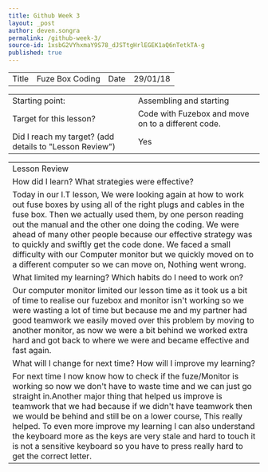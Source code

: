 ```yaml
---
title: Github Week 3
layout: _post
author: deven.songra
permalink: /github-week-3/
source-id: 1xsbG2VYhxmaY9S78_dJSTtgHrlEGEK1aQ6nTetkTA-g
published: true
---
```

<table>
  <tr>
    <td>Title</td>
    <td>Fuze Box Coding </td>
    <td>Date</td>
    <td>29/01/18</td>
  </tr>
</table>


<table>
  <tr>
    <td>Starting point:</td>
    <td>Assembling and starting </td>
  </tr>
  <tr>
    <td>Target for this lesson?</td>
    <td>Code with Fuzebox and move on to a different code.</td>
  </tr>
  <tr>
    <td>Did I reach my target? 
(add details to "Lesson Review")</td>
    <td> Yes </td>
  </tr>
</table>


<table>
  <tr>
    <td>Lesson Review</td>
  </tr>
  <tr>
    <td>How did I learn? What strategies were effective? </td>
  </tr>
  <tr>
    <td>Today in our I.T lesson, We were looking again at how to work out fuse boxes by using all of the right plugs and cables in the fuse box. Then we actually used them, by one person reading out the manual and the other one doing the coding. We were ahead of many other people because our effective strategy was to quickly and swiftly get the code done. We faced a small difficulty with our Computer monitor but we quickly moved on to a different computer so we can move on, Nothing went wrong. </td>
  </tr>
  <tr>
    <td>What limited my learning? Which habits do I need to work on? </td>
  </tr>
  <tr>
    <td>Our computer monitor limited our lesson time as it took us a bit of time to realise our fuzebox and monitor isn't working so we were wasting a lot of time but because me and my partner had good teamwork we easily moved over this problem by moving to another monitor, as now we were a bit behind we worked extra hard and got back to where we were and became effective and fast again.</td>
  </tr>
  <tr>
    <td>What will I change for next time? How will I improve my learning?</td>
  </tr>
  <tr>
    <td>For next time I now know how to check if the fuze/Monitor is working so now we don't have to waste time and we can just go straight in.Another major thing that helped us improve is teamwork that we had because if we didn't have teamwork then we would be behind and still be on a lower course, This really helped. To even more improve my learning I can also understand the keyboard more as the keys are very stale and hard to touch it is not a sensitive keyboard so you have to press really hard to get the correct letter.</td>
  </tr>
</table>


